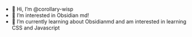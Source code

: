- 👋 Hi, I’m @corollary-wisp
- 👀 I’m interested in Obsidian md!
- 🌱 I’m currently learning about Obsidianmd and am interested in learning CSS and Javascript

<!---
corollary-wisp/corollary-wisp is a ✨ special ✨ repository because its `README.md` (this file) appears on your GitHub profile.
You can click the Preview link to take a look at your changes.
--->
